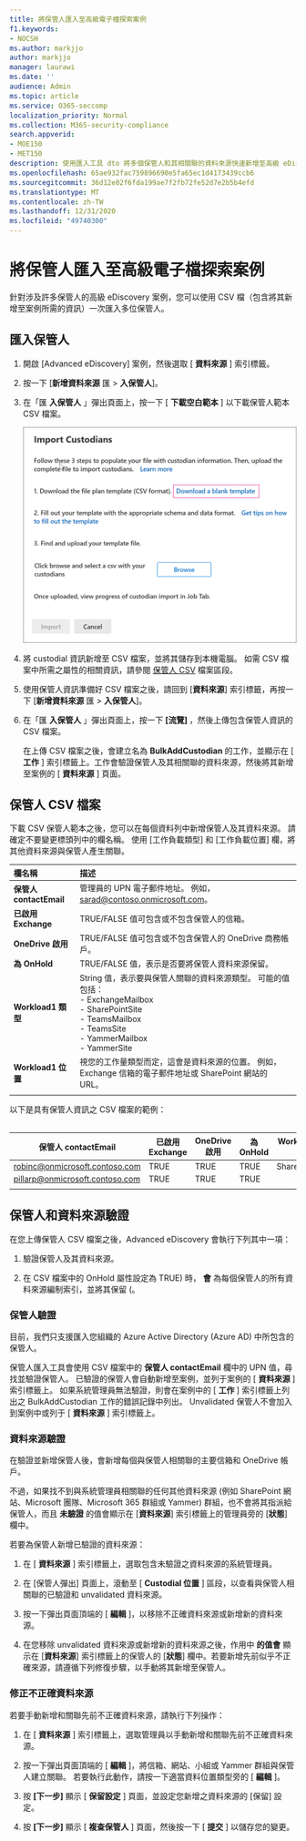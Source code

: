```yaml
---
title: 將保管人匯入至高級電子檔探索案例
f1.keywords:
- NOCSH
ms.author: markjjo
author: markjjo
manager: laurawi
ms.date: ''
audience: Admin
ms.topic: article
ms.service: O365-seccomp
localization_priority: Normal
ms.collection: M365-security-compliance
search.appverid:
- MOE150
- MET150
description: 使用匯入工具 dto 將多個保管人和其相關聯的資料來源快速新增至高級 eDiscovery 中的案例。
ms.openlocfilehash: 65ae932fac759896690e5fa65ec1d4173439ccb6
ms.sourcegitcommit: 36d12e02f6fda199ae7f2fb72fe52d7e2b5b4efd
ms.translationtype: MT
ms.contentlocale: zh-TW
ms.lasthandoff: 12/31/2020
ms.locfileid: "49740300"
---
```

# <a name="import-custodians-to-an-advanced-ediscovery-case"></a>將保管人匯入至高級電子檔探索案例

針對涉及許多保管人的高級 eDiscovery 案例，您可以使用 CSV 檔（包含將其新增至案例所需的資訊）一次匯入多位保管人。

## <a name="import-custodians"></a>匯入保管人

1. 開啟 [Advanced eDiscovery] 案例，然後選取 [ **資料來源** ] 索引標籤。

2. 按一下 [**新增資料來源** 匯  >  **入保管人**]。

3. 在「匯 **入保管人** 」彈出頁面上，按一下 [ **下載空白範本** ] 以下載保管人範本 CSV 檔案。

   ![從匯入保管人飛入頁面下載 CSV 範本](../media/ImportCustodians1.png)

4. 將 custodial 資訊新增至 CSV 檔案，並將其儲存到本機電腦。 如需 CSV 檔案中所需之屬性的相關資訊，請參閱 [保管人 CSV](#custodian-csv-file) 檔案區段。

5. 使用保管人資訊準備好 CSV 檔案之後，請回到 [**資料來源**] 索引標籤，再按一下 [**新增資料來源** 匯  >  **入保管人**]。

6. 在「匯 **入保管人** 」彈出頁面上，按一下 **[流覽]** ，然後上傳包含保管人資訊的 CSV 檔案。

   在上傳 CSV 檔案之後，會建立名為 **BulkAddCustodian** 的工作，並顯示在 [ **工作** ] 索引標籤上。工作會驗證保管人及其相關聯的資料來源，然後將其新增至案例的 [ **資料來源** ] 頁面。

## <a name="custodian-csv-file"></a>保管人 CSV 檔案

下載 CSV 保管人範本之後，您可以在每個資料列中新增保管人及其資料來源。 請確定不要變更標頭列中的欄名稱。 使用 [工作負載類型] 和 [工作負載位置] 欄，將其他資料來源與保管人產生關聯。

| 欄名稱|描述|
|:------- |:------------------------------------------------------------|
|**保管人 contactEmail**     |管理員的 UPN 電子郵件地址。 例如，sarad@contoso.onmicrosoft.com。           |
|**已啟用 Exchange** | TRUE/FALSE 值可包含或不包含保管人的信箱。      |
|**OneDrive 啟用** | TRUE/FALSE 值可包含或不包含保管人的 OneDrive 商務帳戶。 |
|**為 OnHold**        | TRUE/FALSE 值，表示是否要將保管人資料來源保留。       |
|**Workload1 類型**         |String 值，表示要與保管人關聯的資料來源類型。 可能的值包括： <br/>- ExchangeMailbox<br/> - SharePointSite<br/>- TeamsMailbox<br/>- TeamsSite<br/> - YammerMailbox<br/>- YammerSite |
|**Workload1 位置**     | 視您的工作量類型而定，這會是資料來源的位置。 例如，Exchange 信箱的電子郵件地址或 SharePoint 網站的 URL。 |
|||

以下是具有保管人資訊之 CSV 檔案的範例：<br/><br/>

|保管人 contactEmail      | 已啟用 Exchange | OneDrive 啟用 | 為 OnHold | Workload1 類型 | Workload1 位置             |
| ----------------- | ---------------- | ---------------- | --------- | -------------- | ------------------------------ |
|robinc@onmicrosoft.contoso.com | TRUE             | TRUE             | TRUE      | SharePointSite | https://contoso.sharepoint.com |
|pillarp@onmicrosoft.contoso.com | TRUE             | TRUE             | TRUE      | |  |
||||||

## <a name="custodian-and-data-source-validation"></a>保管人和資料來源驗證

在您上傳保管人 CSV 檔案之後，Advanced eDiscovery 會執行下列其中一項：

1. 驗證保管人及其資料來源。

2. 在 CSV 檔案中的 OnHold 屬性設定為 TRUE) 時， **會** 為每個保管人的所有資料來源編制索引，並將其保留 (。

### <a name="custodian-validation"></a>保管人驗證

目前，我們只支援匯入您組織的 Azure Active Directory (Azure AD) 中所包含的保管人。

保管人匯入工具會使用 CSV 檔案中的 **保管人 contactEmail** 欄中的 UPN 值，尋找並驗證保管人。 已驗證的保管人會自動新增至案例，並列于案例的 [ **資料來源** ] 索引標籤上。 如果系統管理員無法驗證，則會在案例中的 [ **工作** ] 索引標籤上列出之 BulkAddCustodian 工作的錯誤記錄中列出。 Unvalidated 保管人不會加入到案例中或列于 [ **資料來源** ] 索引標籤上。

### <a name="data-source-validation"></a>資料來源驗證

在驗證並新增保管人後，會新增每個與保管人相關聯的主要信箱和 OneDrive 帳戶。

不過，如果找不到與系統管理員相關聯的任何其他資料來源 (例如 SharePoint 網站、Microsoft 團隊、Microsoft 365 群組或 Yammer) 群組，也不會將其指派給保管人，而且 **未驗證** 的值會顯示在 [**資料來源**] 索引標籤上的管理員旁的 [**狀態**] 欄中。

若要為保管人新增已驗證的資料來源：

1. 在 [ **資料來源** ] 索引標籤上，選取包含未驗證之資料來源的系統管理員。

2. 在 [保管人彈出] 頁面上，滾動至 [ **Custodial 位置** ] 區段，以查看與保管人相關聯的已驗證和 unvalidated 資料來源。

3. 按一下彈出頁面頂端的 [ **編輯** ]，以移除不正確資料來源或新增新的資料來源。

4. 在您移除 unvalidated 資料來源或新增新的資料來源之後，作用中 **的值會** 顯示在 [**資料來源**] 索引標籤上的保管人的 [**狀態**] 欄中。若要新增先前似乎不正確來源，請遵循下列修復步驟，以手動將其新增至保管人。

### <a name="remediating-invalid-data-sources"></a>修正不正確資料來源

若要手動新增和關聯先前不正確資料來源，請執行下列操作：

1. 在 [ **資料來源** ] 索引標籤上，選取管理員以手動新增和關聯先前不正確資料來源。

2. 按一下彈出頁面頂端的 [ **編輯** ]，將信箱、網站、小組或 Yammer 群組與保管人建立關聯。 若要執行此動作，請按一下適當資料位置類型旁的 [ **編輯** ]。

3. 按 **[下一步]** 顯示 [ **保留設定** ] 頁面，並設定您新增之資料來源的 [保留] 設定。

4. 按 **[下一步]** 顯示 [ **複查保管人** ] 頁面，然後按一下 [ **提交** ] 以儲存您的變更。
